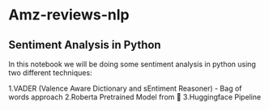 # Amz-reviews-nlp

## Sentiment Analysis in Python
In this notebook we will be doing some sentiment analysis in python using two different techniques:

1.VADER (Valence Aware Dictionary and sEntiment Reasoner) - Bag of words approach
2.Roberta Pretrained Model from 🤗
3.Huggingface Pipeline
